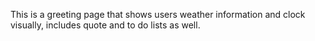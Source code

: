 This is a greeting page that shows users weather information and clock visually, includes quote and to do lists as well.
